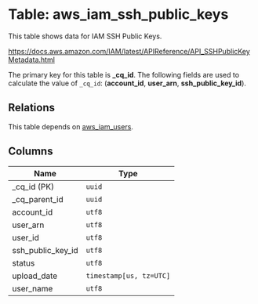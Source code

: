 # Table: aws_iam_ssh_public_keys

This table shows data for IAM SSH Public Keys.

https://docs.aws.amazon.com/IAM/latest/APIReference/API_SSHPublicKeyMetadata.html

The primary key for this table is **_cq_id**.
The following fields are used to calculate the value of `_cq_id`: (**account_id**, **user_arn**, **ssh_public_key_id**).
## Relations

This table depends on [aws_iam_users](aws_iam_users.md).

## Columns

| Name          | Type          |
| ------------- | ------------- |
|_cq_id (PK)|`uuid`|
|_cq_parent_id|`uuid`|
|account_id|`utf8`|
|user_arn|`utf8`|
|user_id|`utf8`|
|ssh_public_key_id|`utf8`|
|status|`utf8`|
|upload_date|`timestamp[us, tz=UTC]`|
|user_name|`utf8`|